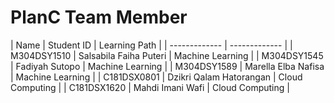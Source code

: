 # PlanC Team Member

| Name  | Student ID | Learning Path |
| ------------- | ------------- |
| M304DSY1510  | Salsabila Faiha Puteri  | Machine Learning |
| M304DSY1545  | Fadiyah Sutopo  | Machine Learning |
| M304DSY1589 | Marella Elba Nafisa | Machine Learning |
| C181DSX0801 | Dzikri Qalam Hatorangan | Cloud Computing |
| C181DSX1620 | Mahdi Imani Wafi | Cloud Computing |
